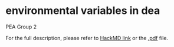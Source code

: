 # environmental variables in dea
 PEA Group 2

For the full description, please refer to [HackMD link](https://hackmd.io/o3P9mzp8SleroDl1uD9fhQ?view) or the [.pdf](https://github.com/boboru/environmental-variables-in-dea/blob/main/Introducing%20Environmental%20Variables%20in%20Two-Stage%20DEA%20and%20Conditional%20Efficiency%20Model%20with%20Test%20of%20the%20Separability%20Assumption.pdf) file.
